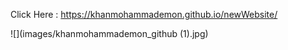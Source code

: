 Click Here : https://khanmohammademon.github.io/newWebsite/



![](images/khanmohammademon_github (1).jpg)
